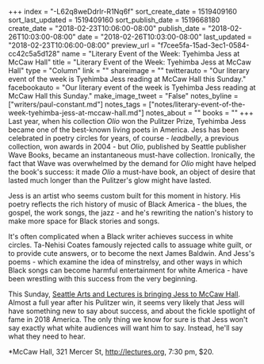 +++
index = "-L62q8weDdrIr-R1Nq6f"
sort_create_date = 1519409160
sort_last_updated = 1519409160
sort_publish_date = 1519668180
create_date = "2018-02-23T10:06:00-08:00"
publish_date = "2018-02-26T10:03:00-08:00"
date = "2018-02-26T10:03:00-08:00"
last_updated = "2018-02-23T10:06:00-08:00"
preview_url = "f7cee5fa-15ad-3ec1-0584-cc42c5a5d128"
name = "Literary Event of the Week: Tyehimba Jess at McCaw Hall"
title = "Literary Event of the Week: Tyehimba Jess at McCaw Hall"
type = "Column"
link = ""
shareimage = ""
twitterauto = "Our literary event of the week is Tyehimba Jess reading at McCaw Hall this Sunday."
facebookauto = "Our literary event of the week is Tyehimba Jess reading at McCaw Hall this Sunday."
make_image_tweet = "False"
notes_byline = ["writers/paul-constant.md"]
notes_tags = ["notes/literary-event-of-the-week-tyehimba-jess-at-mccaw-hall.md"]
notes_about = ""
books = ""
+++
Last year, when his collection *Olio* won the Pulitzer Prize, Tyehimba Jess became one of the best-known living poets in America. Jess has been celebrated in poetry circles for years, of course - *leadbelly*, a previous collection, won awards in 2004 - but *Olio*, published by Seattle publisher Wave Books, became an instantaneous must-have collection. Ironically, the fact that Wave was overwhelmed by the demand for *Olio* might have helped the book's success: it made *Olio* a must-have book, an object of desire that lasted much longer than the Pulitzer's glow might have lasted.

Jess is an artist who seems custom built for this moment in history. His poetry reflects the rich history of music of Black America - the blues, the gospel, the work songs, the jazz - and he's rewriting the nation's history to make more space for Black stories and songs.

It's often complicated when a Black writer achieves success in white circles. Ta-Nehisi Coates famously rejected calls to assuage white guilt, or to provide cute answers, or to become the next James Baldwin. And Jess's poems - which examine the idea of minstrelsy, and other ways in which Black songs can become harmful entertainment for white America - have been wrestling with this success from the very beginning.

This Sunday, [Seattle Arts and Lectures is bringing Jess to McCaw Hall](https://lectures.secure.force.com/ticket/#sections_a0Ff4000000MjFEEA0). Almost a full year after his Pulitzer win, it seems very likely that Jess will have something new to say about success, and about the fickle spotlight of fame in 2018 America. The only thing we know for sure is that Jess won't say exactly what white audiences will want him to say. Instead, he'll say what they need to hear.

*McCaw Hall, 321 Mercer St, http://lectures.org, 7:30 pm, $20.
